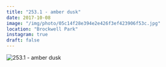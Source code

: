 ```yaml
---
title: "253.1 - amber dusk"
date: 2017-10-08
image: "/img/photo/05c14f28e394e2e426f3ef423906f53c.jpg"
location: "Brockwell Park"
instagram: true
draft: false
---
```


![253.1 - amber dusk](/img/photo/05c14f28e394e2e426f3ef423906f53c.jpg)
